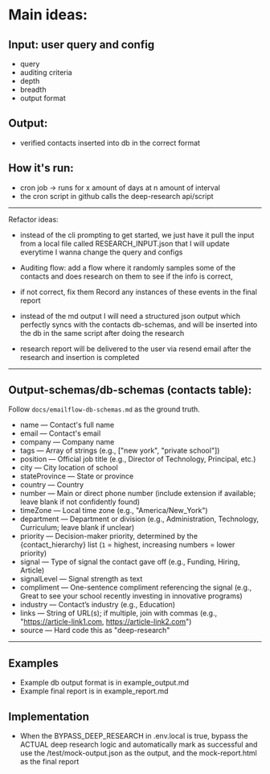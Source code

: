 # Main ideas:

## Input: user query and config
- query 
- auditing criteria
- depth
- breadth
- output format

## Output:
- verified contacts inserted into db in the correct format


## How it's run:
- cron job -> runs for x amount of days at n amount of interval
- the cron script in github calls the deep-research api/script

---
Refactor ideas:
- instead of the cli prompting to get started, we just have it pull the input from a local file called RESEARCH_INPUT.json that I will update everytime I wanna change the query and configs

- Auditing flow: add a flow where it randomly samples some of the contacts and does research on them to see if the info is correct,
* if not correct, fix them 
Record any instances of these events in the final report

- instead of the md output I will need a structured json output which perfectly syncs with the contacts db-schemas, and will be inserted into the db in the same script after doing the research

- research report will be delivered to the user via resend email after the research and insertion is completed

---
## Output-schemas/db-schemas (contacts table):
Follow `docs/emailflow-db-schemas.md` as the ground truth.
* name — Contact's full name
* email — Contact's email
* company — Company name
* tags — Array of strings (e.g., ["new york", "private school"])
* position — Official job title (e.g., Director of Technology, Principal, etc.)
* city — City location of school
* stateProvince — State or province
* country — Country
* number — Main or direct phone number (include extension if available; leave blank if not confidently found)
* timeZone — Local time zone (e.g., "America/New_York")
* department — Department or division (e.g., Administration, Technology, Curriculum; leave blank if unclear)
* priority — Decision-maker priority, determined by the {contact_hierarchy} list (`1` = highest, increasing numbers = lower priority)
* signal — Type of signal the contact gave off (e.g., Funding, Hiring, Article)
* signalLevel — Signal strength as text
* compliment — One-sentence compliment referencing the signal (e.g., Great to see your school recently investing in innovative programs)
* industry — Contact’s industry (e.g., Education)
* links — String of URL(s); if multiple, join with commas (e.g., "https://article-link1.com, https://article-link2.com")
* source — Hard code this as "deep-research"

---

## Examples
- Example db output format is in example_output.md
- Example final report is in example_report.md


## Implementation

- When the BYPASS_DEEP_RESEARCH in .env.local is true, bypass the ACTUAL deep research logic and automatically mark as successful and use the /test/mock-output.json as the output, and the mock-report.html as the final report
